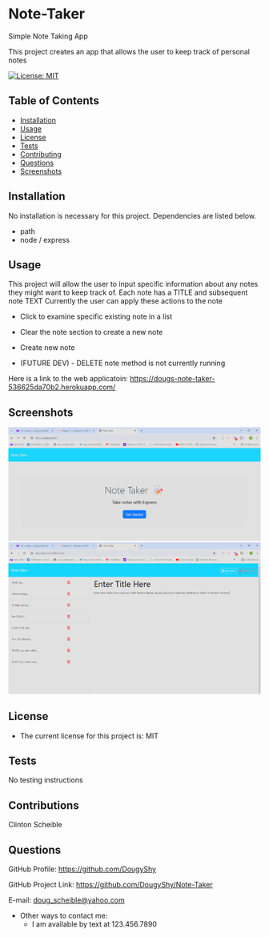 # Note-Taker
Simple Note Taking App

This project creates an app that allows the user to keep track of personal notes

[![License: MIT](https://img.shields.io/badge/License-MIT-yellow.svg)](https://opensource.org/licenses/MIT)

## Table of Contents

  - [Installation](#installation)
  - [Usage](#usage)
  - [License](#license)
  - [Tests](#tests)
  - [Contributing](#contributions)
  - [Questions](#questions)
  - [Screenshots](#screenshots)

## Installation

No installation is necessary for this project. Dependencies are listed below.

  - path
  - node / express

## Usage

This project will allow the user to input specific information about any notes they might want to keep track of. Each note has a TITLE and subsequent note TEXT
Currently the user can apply these actions to the note

 - Click to examine specific existing note in a list
 - Clear the note section to create a new note 
 - Create new note

 - (FUTURE DEV) - DELETE note method is not currently running 

Here is a link to the web applicatoin: https://dougs-note-taker-536625da70b2.herokuapp.com/

## Screenshots

  ![Landing Page](public\assets\images\landingPage.png)
  ![Notes Page](public\assets\images\notesPage.png)
  

## License

 - The current license for this project is: MIT

## Tests

No testing instructions

## Contributions

Clinton Scheible

## Questions

GitHub Profile: https://github.com/DougyShy

GitHub Project Link: https://github.com/DougyShy/Note-Taker

E-mail: doug_scheible@yahoo.com

 - Other ways to contact me:
    - I am available by text at 123.456.7890